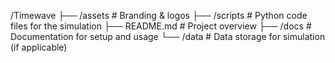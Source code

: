 /Timewave
  ├── /assets              # Branding & logos
  ├── /scripts             # Python code files for the simulation
  ├── README.md            # Project overview
  ├── /docs                # Documentation for setup and usage
  └── /data                # Data storage for simulation (if applicable)
